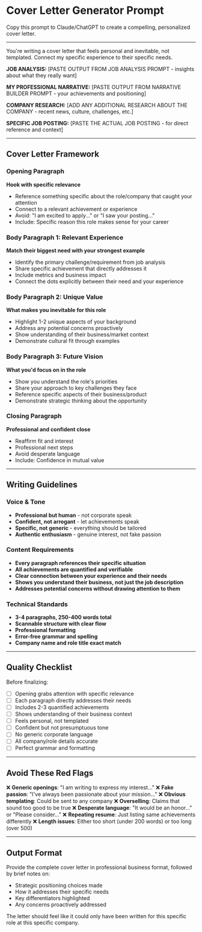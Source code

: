 # Cover Letter Generator Prompt

Copy this prompt to Claude/ChatGPT to create a compelling, personalized cover letter.

---

You're writing a cover letter that feels personal and inevitable, not templated. Connect my specific experience to their specific needs.

**JOB ANALYSIS:**
[PASTE OUTPUT FROM JOB ANALYSIS PROMPT - insights about what they really want]

**MY PROFESSIONAL NARRATIVE:**
[PASTE OUTPUT FROM NARRATIVE BUILDER PROMPT - your achievements and positioning]

**COMPANY RESEARCH:**
[ADD ANY ADDITIONAL RESEARCH ABOUT THE COMPANY - recent news, culture, challenges, etc.]

**SPECIFIC JOB POSTING:**
[PASTE THE ACTUAL JOB POSTING - for direct reference and context]

---

## Cover Letter Framework

### Opening Paragraph
**Hook with specific relevance**
- Reference something specific about the role/company that caught your attention
- Connect to a relevant achievement or experience
- Avoid: "I am excited to apply..." or "I saw your posting..."
- Include: Specific reason this role makes sense for your career

### Body Paragraph 1: Relevant Experience
**Match their biggest need with your strongest example**
- Identify the primary challenge/requirement from job analysis
- Share specific achievement that directly addresses it
- Include metrics and business impact
- Connect the dots explicitly between their need and your experience

### Body Paragraph 2: Unique Value
**What makes you inevitable for this role**
- Highlight 1-2 unique aspects of your background
- Address any potential concerns proactively
- Show understanding of their business/market context
- Demonstrate cultural fit through examples

### Body Paragraph 3: Future Vision
**What you'd focus on in the role**
- Show you understand the role's priorities
- Share your approach to key challenges they face
- Reference specific aspects of their business/product
- Demonstrate strategic thinking about the opportunity

### Closing Paragraph
**Professional and confident close**
- Reaffirm fit and interest
- Professional next steps
- Avoid desperate language
- Include: Confidence in mutual value

---

## Writing Guidelines

### Voice & Tone
- **Professional but human** - not corporate speak
- **Confident, not arrogant** - let achievements speak
- **Specific, not generic** - everything should be tailored
- **Authentic enthusiasm** - genuine interest, not fake passion

### Content Requirements
- **Every paragraph references their specific situation**
- **All achievements are quantified and verifiable**
- **Clear connection between your experience and their needs**
- **Shows you understand their business, not just the job description**
- **Addresses potential concerns without drawing attention to them**

### Technical Standards
- **3-4 paragraphs, 250-400 words total**
- **Scannable structure with clear flow**
- **Professional formatting**
- **Error-free grammar and spelling**
- **Company name and role title exact match**

---

## Quality Checklist

Before finalizing:
- [ ] Opening grabs attention with specific relevance
- [ ] Each paragraph directly addresses their needs
- [ ] Includes 2-3 quantified achievements
- [ ] Shows understanding of their business context
- [ ] Feels personal, not templated
- [ ] Confident but not presumptuous tone
- [ ] No generic corporate language
- [ ] All company/role details accurate
- [ ] Perfect grammar and formatting

---

## Avoid These Red Flags

❌ **Generic openings**: "I am writing to express my interest..."
❌ **Fake passion**: "I've always been passionate about your mission..."
❌ **Obvious templating**: Could be sent to any company
❌ **Overselling**: Claims that sound too good to be true
❌ **Desperate language**: "It would be an honor..." or "Please consider..."
❌ **Repeating resume**: Just listing same achievements differently
❌ **Length issues**: Either too short (under 200 words) or too long (over 500)

---

## Output Format

Provide the complete cover letter in professional business format, followed by brief notes on:
- Strategic positioning choices made
- How it addresses their specific needs
- Key differentiators highlighted
- Any concerns proactively addressed

The letter should feel like it could only have been written for this specific role at this specific company.
